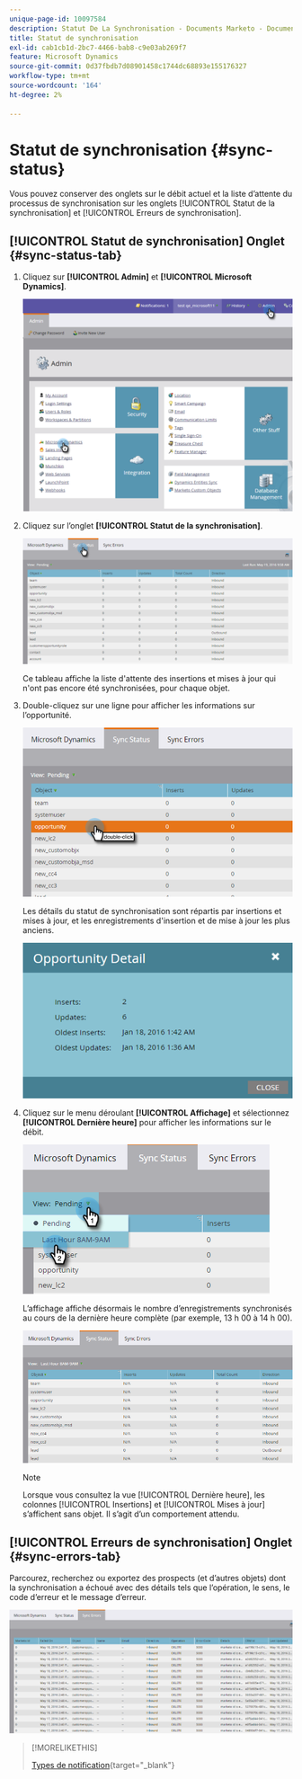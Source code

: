 ```yaml
---
unique-page-id: 10097584
description: Statut De La Synchronisation - Documents Marketo - Documentation Du Produit
title: Statut de synchronisation
exl-id: cab1cb1d-2bc7-4466-bab8-c9e03ab269f7
feature: Microsoft Dynamics
source-git-commit: 0d37fbdb7d08901458c1744dc68893e155176327
workflow-type: tm+mt
source-wordcount: '164'
ht-degree: 2%

---
```


# Statut de synchronisation {#sync-status}

Vous pouvez conserver des onglets sur le débit actuel et la liste d’attente du processus de synchronisation sur les onglets [!UICONTROL Statut de la synchronisation] et [!UICONTROL Erreurs de synchronisation].

## [!UICONTROL Statut de synchronisation] Onglet {#sync-status-tab}

1. Cliquez sur **[!UICONTROL Admin]** et **[!UICONTROL Microsoft Dynamics]**.

   ![](assets/image2016-1-20-11-3a34-3a14.png)

1. Cliquez sur l’onglet **[!UICONTROL Statut de la synchronisation]**.

   ![](assets/image2016-5-19-10-3a1-3a11.png)

   Ce tableau affiche la liste d&#39;attente des insertions et mises à jour qui n&#39;ont pas encore été synchronisées, pour chaque objet.

1. Double-cliquez sur une ligne pour afficher les informations sur l’opportunité.

   ![](assets/image2016-5-19-10-3a3-3a21.png)

   Les détails du statut de synchronisation sont répartis par insertions et mises à jour, et les enregistrements d&#39;insertion et de mise à jour les plus anciens.

   ![](assets/image2016-1-22-10-3a51-3a10.png)

1. Cliquez sur le menu déroulant **[!UICONTROL Affichage]** et sélectionnez **[!UICONTROL Dernière heure]** pour afficher les informations sur le débit.

   ![](assets/image2016-5-19-10-3a20-3a7.png)

   L’affichage affiche désormais le nombre d’enregistrements synchronisés au cours de la dernière heure complète (par exemple, 13 h 00 à 14 h 00).

   ![](assets/image2016-5-19-10-3a22-3a15.png)

   >[!NOTE]
   >
   >Lorsque vous consultez la vue [!UICONTROL Dernière heure], les colonnes [!UICONTROL Insertions] et [!UICONTROL Mises à jour] s’affichent sans objet. Il s’agit d’un comportement attendu.

## [!UICONTROL Erreurs de synchronisation] Onglet {#sync-errors-tab}

Parcourez, recherchez ou exportez des prospects (et d’autres objets) dont la synchronisation a échoué avec des détails tels que l’opération, le sens, le code d’erreur et le message d’erreur.

![](assets/image2016-5-19-10-3a26-3a35.png)

>[!MORELIKETHIS]
>
>[Types de notification](/help/marketo/product-docs/core-marketo-concepts/miscellaneous/understanding-notifications/notification-types.md){target="_blank"}
